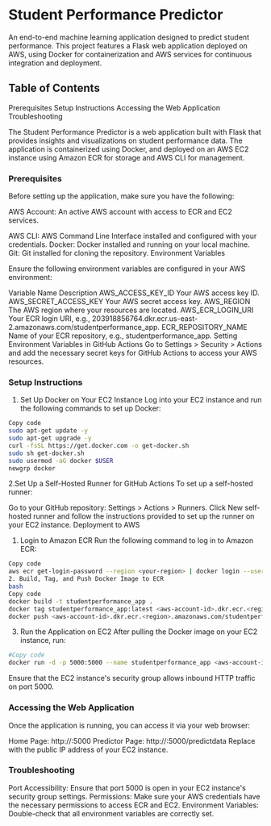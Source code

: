 # Student Performance Predictor


An end-to-end machine learning application designed to predict student performance. This project features a Flask web application deployed on AWS, using Docker for containerization and AWS services for continuous integration and deployment.

## Table of Contents

Prerequisites
Setup Instructions
Accessing the Web Application
Troubleshooting


The Student Performance Predictor is a web application built with Flask that provides insights and visualizations on student performance data. The application is containerized using Docker, and deployed on an AWS EC2 instance using Amazon ECR for storage and AWS CLI for management.

### Prerequisites

Before setting up the application, make sure you have the following:

AWS Account: An active AWS account with access to ECR and EC2 services.

AWS CLI: AWS Command Line Interface installed and configured with your credentials.
Docker: Docker installed and running on your local machine.
Git: Git installed for cloning the repository.
Environment Variables

Ensure the following environment variables are configured in your AWS environment:

Variable Name	Description
AWS_ACCESS_KEY_ID	Your AWS access key ID.
AWS_SECRET_ACCESS_KEY	Your AWS secret access key.
AWS_REGION	The AWS region where your resources are located.
AWS_ECR_LOGIN_URI	Your ECR login URI, e.g., 203918856764.dkr.ecr.us-east-2.amazonaws.com/studentperformance_app.
ECR_REPOSITORY_NAME	Name of your ECR repository, e.g., studentperformance_app.
Setting Environment Variables in GitHub Actions
Go to Settings > Security > Actions and add the necessary secret keys for GitHub Actions to access your AWS resources.

### Setup Instructions


1. Set Up Docker on Your EC2 Instance
Log into your EC2 instance and run the following commands to set up Docker:

```bash
Copy code
sudo apt-get update -y
sudo apt-get upgrade -y
curl -fsSL https://get.docker.com -o get-docker.sh
sudo sh get-docker.sh
sudo usermod -aG docker $USER
newgrp docker
```
 
 2.Set Up a Self-Hosted Runner for GitHub Actions
To set up a self-hosted runner:

Go to your GitHub repository: Settings > Actions > Runners.
Click New self-hosted runner and follow the instructions provided to set up the runner on your EC2 instance.
Deployment to AWS

1. Login to Amazon ECR
Run the following command to log in to Amazon ECR:

```bash
Copy code
aws ecr get-login-password --region <your-region> | docker login --username AWS --password-stdin <aws-account-id>.dkr.ecr.<region>.amazonaws.com
2. Build, Tag, and Push Docker Image to ECR
bash
Copy code
docker build -t studentperformance_app .
docker tag studentperformance_app:latest <aws-account-id>.dkr.ecr.<region>.amazonaws.com/studentperformance_app:latest
docker push <aws-account-id>.dkr.ecr.<region>.amazonaws.com/studentperformance_app:latest
```
3. Run the Application on EC2
After pulling the Docker image on your EC2 instance, run:

``` bash
#Copy code
docker run -d -p 5000:5000 --name studentperformance_app <aws-account-id>.dkr.ecr.<region>.amazonaws.com/studentperformance_app:latest
```
Ensure that the EC2 instance's security group allows inbound HTTP traffic on port 5000.

### Accessing the Web Application

Once the application is running, you can access it via your web browser:

Home Page: http://<public-ip-of-ec2-instance>:5000
Predictor Page: http://<public-ip-of-ec2-instance>:5000/predictdata
Replace <public-ip-of-ec2-instance> with the public IP address of your EC2 instance.

### Troubleshooting

Port Accessibility: Ensure that port 5000 is open in your EC2 instance's security group settings.
Permissions: Make sure your AWS credentials have the necessary permissions to access ECR and EC2.
Environment Variables: Double-check that all environment variables are correctly set.

